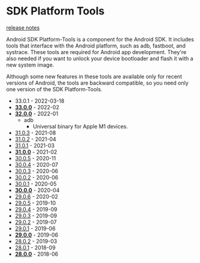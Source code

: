# SDK Platform Tools

[release notes](https://developer.android.com/studio/releases/platforms)

Android SDK Platform-Tools is a component for the Android SDK. It includes tools
that interface with the Android platform, such as adb, fastboot, and systrace.
These tools are required for Android app development. They're also needed if you
want to unlock your device bootloader and flash it with a new system image.

Although some new features in these tools are available only for recent versions
of Android, the tools are backward compatible, so you need only one version of
the SDK Platform-Tools.

- 33.0.1 - 2022-03-18
- **[33.0.0](https://developer.android.com/studio/releases/platform-tools#3300_february_2022)** - 2022-02
- **[32.0.0](https://developer.android.com/studio/releases/platform-tools#3200_january_2022)** - 2022-01
  - adb
    - Universal binary for Apple M1 devices.
- [31.0.3](https://developer.android.com/studio/releases/platform-tools#3103_august_2021) - 2021-08
- [31.0.2](https://developer.android.com/studio/releases/platform-tools#3102_april_2021) - 2021-04
- [31.0.1](https://developer.android.com/studio/releases/platform-tools#3101_march_2021) - 2021-03
- **[31.0.0](https://developer.android.com/studio/releases/platform-tools#3100_february_2021)** - 2021-02
- [30.0.5](https://developer.android.com/studio/releases/platform-tools#3005_november_2020) - 2020-11
- [30.0.4](https://developer.android.com/studio/releases/platform-tools#3004_july_2020) - 2020-07
- [30.0.3](https://developer.android.com/studio/releases/platform-tools#3003_june_2020) - 2020-06
- [30.0.2](https://developer.android.com/studio/releases/platform-tools#3002_june_2020) - 2020-06
- [30.0.1](https://developer.android.com/studio/releases/platform-tools#3001_may_2020) - 2020-05
- **[30.0.0](https://developer.android.com/studio/releases/platform-tools#3000_april_2020)** - 2020-04
- [29.0.6](https://developer.android.com/studio/releases/platform-tools#2906_february_2020) - 2020-02
- [29.0.5](https://developer.android.com/studio/releases/platform-tools#2905_october_2019) - 2019-10
- [29.0.4](https://developer.android.com/studio/releases/platform-tools#2904_september_2019) - 2019-09
- [29.0.3](https://developer.android.com/studio/releases/platform-tools#2903_september_2019) - 2019-09
- [29.0.2](https://developer.android.com/studio/releases/platform-tools#2902_july_2019) - 2019-07
- [29.0.1](https://developer.android.com/studio/releases/platform-tools#2901_june_2019) - 2019-06
- **[29.0.0](https://developer.android.com/studio/releases/platform-tools#2900_june_2019)** - 2019-06
- [28.0.2](https://developer.android.com/studio/releases/platform-tools#2802_march_2019) - 2019-03
- [28.0.1](https://developer.android.com/studio/releases/platform-tools#2801_september_2018) - 2018-09
- **[28.0.0](https://developer.android.com/studio/releases/platform-tools#2800_june_2018)** - 2018-06
